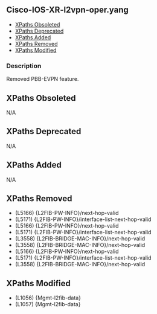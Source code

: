 ## Cisco-IOS-XR-l2vpn-oper.yang

- [XPaths Obsoleted](#xpaths-obsoleted)
- [XPaths Deprecated](#xpaths-deprecated)
- [XPaths Added](#xpaths-added)
- [XPaths Removed](#xpaths-removed)
- [XPaths Modified](#xpaths-modified)

### Description

Removed PBB-EVPN feature.

## XPaths Obsoleted

N/A

## XPaths Deprecated

N/A

## XPaths Added

N/A

## XPaths Removed

- (L5166)	{L2FIB-PW-INFO}/next-hop-valid
- (L5171)	{L2FIB-PW-INFO}/interface-list-next-hop-valid
- (L5166)	{L2FIB-PW-INFO}/next-hop-valid
- (L5171)	{L2FIB-PW-INFO}/interface-list-next-hop-valid
- (L3558)	{L2FIB-BRIDGE-MAC-INFO}/next-hop-valid
- (L3558)	{L2FIB-BRIDGE-MAC-INFO}/next-hop-valid
- (L5166)	{L2FIB-PW-INFO}/next-hop-valid
- (L5171)	{L2FIB-PW-INFO}/interface-list-next-hop-valid
- (L3558)	{L2FIB-BRIDGE-MAC-INFO}/next-hop-valid

## XPaths Modified

- (L1056)	{Mgmt-l2fib-data}
- (L1057)	{Mgmt-l2fib-data}

